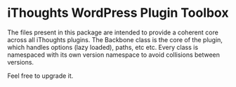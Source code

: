 # iThoughts WordPress Plugin Toolbox

The files present in this package are intended to provide a coherent core across all iThoughts plugins. The Backbone class is the core of the plugin, which handles options (lazy loaded), paths, etc etc.
Every class is namespaced with its own version namespace to avoid collisions between versions.

Feel free to upgrade it.
